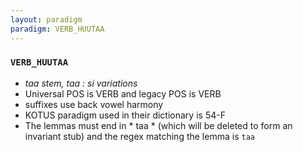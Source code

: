 ```yaml
---
layout: paradigm
paradigm: VERB_HUUTAA
---
```

### ` VERB_HUUTAA `

* _taa stem, taa : si variations_
* Universal POS is VERB and legacy POS is VERB
* suffixes use back vowel harmony
* KOTUS paradigm used in their dictionary is 54-F
* The lemmas must end in * taa * (which will be deleted to form an invariant stub) and the regex matching the lemma is ` taa `
